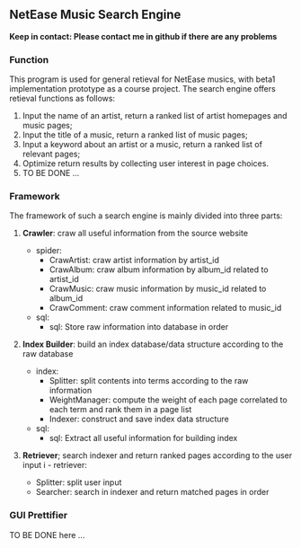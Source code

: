 ## NetEase Music Search Engine

**Keep in contact: Please contact me in github if there are any problems**

### Function

This program is used for general retieval for NetEase musics, with beta1 implementation prototype as a course project. The search engine offers retieval functions as follows:

1. Input the name of an artist, return a ranked list of artist homepages and music pages;
2. Input the title of a music, return a ranked list of music pages;
3. Input a keyword about an artist or a music, return a ranked list of relevant pages;
4. Optimize return results by collecting user interest in page choices.
5. TO BE DONE ...


### Framework

The framework of such a search engine is mainly divided into three parts:

1. **Crawler**: craw all useful information from the source website
    - spider:
        - CrawArtist: craw artist information by artist_id
        - CrawAlbum: craw album information by album_id related to artist_id
        - CrawMusic: craw music information by music_id related to album_id
        - CrawComment: craw comment information related to  music_id
    - sql:
        - sql: Store raw information into database in order

2. **Index Builder**: build an index database/data structure according to the raw database
    - index:
        - Splitter: split contents into terms according to the raw information
        - WeightManager: compute the weight of each page correlated to each term and rank them in a page list
        - Indexer: construct and save index data structure
    - sql:
        - sql: Extract all useful information for building index 

3. **Retriever**; search indexer and return ranked pages according to the user input
i   - retriever:
    - Splitter: split user input
    - Searcher: search in indexer and return matched pages in order

### GUI Prettifier

TO BE DONE here ...
